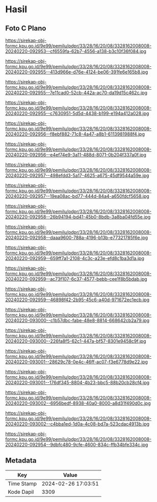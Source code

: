 # Hasil

## Foto C Plano

https://sirekap-obj-formc.kpu.go.id/9e99/pemilu/pdpr/33/28/16/20/08/3328162008008-20240220-092953--cf6559fa-62b7-4556-a138-b3c10f36f084.jpg

https://sirekap-obj-formc.kpu.go.id/9e99/pemilu/pdpr/33/28/16/20/08/3328162008008-20240220-092955--413d966e-d76e-4124-be06-391fe6e165b8.jpg

https://sirekap-obj-formc.kpu.go.id/9e99/pemilu/pdpr/33/28/16/20/08/3328162008008-20240220-092955--7e11cad0-52cb-442a-ac70-da19d15c462c.jpg

https://sirekap-obj-formc.kpu.go.id/9e99/pemilu/pdpr/33/28/16/20/08/3328162008008-20240220-092955--c7630951-5d5d-4438-b199-e194a412a028.jpg

https://sirekap-obj-formc.kpu.go.id/9e99/pemilu/pdpr/33/28/16/20/08/3328162008008-20240220-092956--f8ebf882-71c8-4a47-a8b1-6113981988f4.jpg

https://sirekap-obj-formc.kpu.go.id/9e99/pemilu/pdpr/33/28/16/20/08/3328162008008-20240220-092956--e4ef74e9-3a11-488d-8071-0b204f337a0f.jpg

https://sirekap-obj-formc.kpu.go.id/9e99/pemilu/pdpr/33/28/16/20/08/3328162008008-20240220-092957--498efdd3-5a17-4625-a675-45df9544a59e.jpg

https://sirekap-obj-formc.kpu.go.id/9e99/pemilu/pdpr/33/28/16/20/08/3328162008008-20240220-092957--19ea08ac-bd77-444d-84a4-a650fdcf5658.jpg

https://sirekap-obj-formc.kpu.go.id/9e99/pemilu/pdpr/33/28/16/20/08/3328162008008-20240220-092958--26b94194-bd41-45b0-8bdb-3a8ba04fd55e.jpg

https://sirekap-obj-formc.kpu.go.id/9e99/pemilu/pdpr/33/28/16/20/08/3328162008008-20240220-092958--daaa9600-788a-4196-b13b-e77321785f6e.jpg

https://sirekap-obj-formc.kpu.go.id/9e99/pemilu/pdpr/33/28/16/20/08/3328162008008-20240220-092959--659ff7a1-2108-4c3c-a23e-efd8c1ba3d1a.jpg

https://sirekap-obj-formc.kpu.go.id/9e99/pemilu/pdpr/33/28/16/20/08/3328162008008-20240220-092959--ac73f107-6c37-4577-bebb-cee1f8b5bdab.jpg

https://sirekap-obj-formc.kpu.go.id/9e99/pemilu/pdpr/33/28/16/20/08/3328162008008-20240220-092959--46898f42-2b95-45c6-a40d-971672ec1ecb.jpg

https://sirekap-obj-formc.kpu.go.id/9e99/pemilu/pdpr/33/28/16/20/08/3328162008008-20240220-093000--c1b57dbc-fabe-48e8-8814-668642cb2a79.jpg

https://sirekap-obj-formc.kpu.go.id/9e99/pemilu/pdpr/33/28/16/20/08/3328162008008-20240220-093000--226fa8f5-62c1-447a-bf57-8301e9458c9f.jpg

https://sirekap-obj-formc.kpu.go.id/9e99/pemilu/pdpr/33/28/16/20/08/3328162008008-20240220-093001--28629c78-0e4c-46ff-ac07-f3e6778d9e22.jpg

https://sirekap-obj-formc.kpu.go.id/9e99/pemilu/pdpr/33/28/16/20/08/3328162008008-20240220-093001--176df345-8804-4b23-bbc5-88b20cb28cf4.jpg

https://sirekap-obj-formc.kpu.go.id/9e99/pemilu/pdpr/33/28/16/20/08/3328162008008-20240220-093002--6956bedf-8938-40a0-8000-a8d31f490d0c.jpg

https://sirekap-obj-formc.kpu.go.id/9e99/pemilu/pdpr/33/28/16/20/08/3328162008008-20240220-093002--c4bba1ed-1d0a-4c08-bd7a-523cdac4913b.jpg

https://sirekap-obj-formc.kpu.go.id/9e99/pemilu/pdpr/33/28/16/20/08/3328162008008-20240220-092954--9dbfc480-9cfe-4600-834c-ffb34bfe334c.jpg


## Metadata

| Key        | Value               |
| ---------- | ------------------- |
| Time Stamp | 2024-02-26 17:03:51 |
| Kode Dapil | 3309                |



